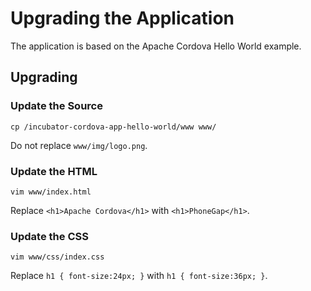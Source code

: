 # Upgrading the Application

The application is based on the Apache Cordova Hello World example.

## Upgrading

### Update the Source

    cp /incubator-cordova-app-hello-world/www www/

Do not replace `www/img/logo.png`.

### Update the HTML

    vim www/index.html

Replace `<h1>Apache Cordova</h1>` with `<h1>PhoneGap</h1>`.

### Update the CSS

    vim www/css/index.css

Replace `h1 { font-size:24px; }` with `h1 { font-size:36px; }`.

